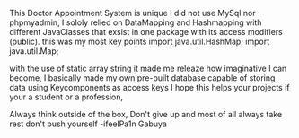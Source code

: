 This Doctor Appointment System is unique I did not use MySql nor phpmyadmin, I sololy relied on DataMapping and Hashmapping with different JavaClasses that exsist in one package with its
access modifiers (public).
this was my most key points
import java.util.HashMap;
import java.util.Map;

with the use of static array string it made me releaze how imaginative I can become, I basically made my own pre-built database capable of storing data using Keycomponents as access keys
I hope this helps your projects if your a student or a profession, 

Always think outside of the box, Don't give up and most of all always take rest don't push yourself
-ifeelPa1n Gabuya
